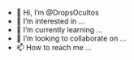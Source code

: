 - 👋 Hi, I’m @DropsOcultos
- 👀 I’m interested in ...
- 🌱 I’m currently learning ...
- 💞️ I’m looking to collaborate on ...
- 📫 How to reach me ...

<!---
DropsOcultos/DropsOcultos is a ✨ special ✨ repository because its `README.md` (this file) appears on your GitHub profile.
You can click the Preview link to take a look at your changes.
--->
